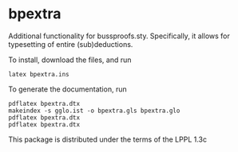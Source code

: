 bpextra
=======

Additional functionality for bussproofs.sty. Specifically, it allows
for typesetting of entire (sub)deductions.

To install, download the files, and run 
```
latex bpextra.ins
```
To generate the documentation, run
```
pdflatex bpextra.dtx
makeindex -s gglo.ist -o bpextra.gls bpextra.glo 
pdflatex bpextra.dtx
pdflatex bpextra.dtx
```

This package is distributed under the terms of the LPPL 1.3c
